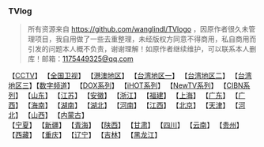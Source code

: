 ### TVlog
> 所有资源来自 https://github.com/wanglindl/TVlogo ，因原作者很久未管理项目，我自用做了一些去重整理，未经版权方同意不得商用，私自商用而引发的问题本人概不负责，谢谢理解！如原作者继续维护，可以联系本人删库！邮箱：1175449325@qq.com
> 
【[CCTV](./md/央视.md)】     【[全国卫视](./md/全国卫视.md)】     【[港澳地区](./md/港澳地区.md)】     【[台湾地区一](./md/台湾频道一.md)】     【[台湾地区二](./md/台湾频道二.md)】     【[台湾地区三](./md/台湾频道三.md)】【[数字频道](./md/数字频道.md)】     【[DOX系列](./md/DOX系列.md)】     【[iHOT系列](./md/iHOT系列.md)】     【[NewTV系列](./md/NewTV系列.md)】     【[CIBN系列](./md/CIBN系列.md)】     【[山东](./md/山东.md)】     【[江苏](./md/江苏.md)】     【[安徽](./md/安徽.md)】     【[浙江](./md/浙江.md)】     【[福建](./md/福建.md)】     【[上海](./md/上海.md)】     【[广东](./md/广东.md)】     【[广西](./md/广西.md)】     【[海南](./md/海南.md)】     【[湖南](./md/湖南.md)】     【[湖北](./md/湖北.md)】     【[河南](./md/河南.md)】     【[江西](./md/江西.md)】     【[北京](./md/北京.md)】     【[天津](./md/天津.md)】     【[河北](./md/河北.md)】     【[山西](./md/山西.md)】     【[内蒙古](./md/内蒙古.md)】          
【[宁夏](./md/宁夏.md)】     【[新疆](./md/新疆.md)】    【[青海](./md/青海.md)】     【[陕西](./md/陕西.md)】     【[甘肃](./md/甘肃.md)】     【[四川](./md/43.md)】     【[云南](./md/44.md)】     【[贵州](./md/45.md)】     【[西藏](./md/46.md)】     【[重庆](./md/47.md)】     【[辽宁](./md/48.md)】     【[吉林](./md/49.md)】     【[黑龙江](./md/50.md)】
